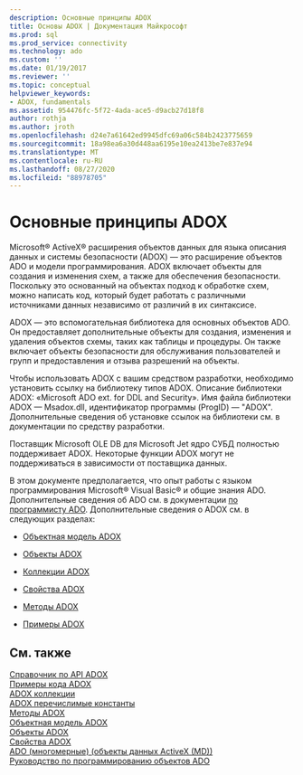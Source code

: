 ```yaml
---
description: Основные принципы ADOX
title: Основы ADOX | Документация Майкрософт
ms.prod: sql
ms.prod_service: connectivity
ms.technology: ado
ms.custom: ''
ms.date: 01/19/2017
ms.reviewer: ''
ms.topic: conceptual
helpviewer_keywords:
- ADOX, fundamentals
ms.assetid: 954476fc-5f72-4ada-ace5-d9acb27d18f8
author: rothja
ms.author: jroth
ms.openlocfilehash: d24e7a61642ed9945dfc69a06c584b2423775659
ms.sourcegitcommit: 18a98ea6a30d448aa6195e10ea2413be7e837e94
ms.translationtype: MT
ms.contentlocale: ru-RU
ms.lasthandoff: 08/27/2020
ms.locfileid: "88978705"
---
```

# <a name="adox-fundamentals"></a>Основные принципы ADOX
Microsoft® ActiveX® расширения объектов данных для языка описания данных и системы безопасности (ADOX) — это расширение объектов ADO и модели программирования. ADOX включает объекты для создания и изменения схем, а также для обеспечения безопасности. Поскольку это основанный на объектах подход к обработке схем, можно написать код, который будет работать с различными источниками данных независимо от различий в их синтаксисе.  
  
 ADOX — это вспомогательная библиотека для основных объектов ADO. Он предоставляет дополнительные объекты для создания, изменения и удаления объектов схемы, таких как таблицы и процедуры. Он также включает объекты безопасности для обслуживания пользователей и групп и предоставления и отзыва разрешений на объекты.  
  
 Чтобы использовать ADOX с вашим средством разработки, необходимо установить ссылку на библиотеку типов ADOX. Описание библиотеки ADOX: «Microsoft ADO ext. for DDL and Security». Имя файла библиотеки ADOX — Msadox.dll, идентификатор программы (ProgID) — "ADOX". Дополнительные сведения об установке ссылок на библиотеки см. в документации по средству разработки.  
  
 Поставщик Microsoft OLE DB для Microsoft Jet ядро СУБД полностью поддерживает ADOX. Некоторые функции ADOX могут не поддерживаться в зависимости от поставщика данных.  
  
 В этом документе предполагается, что опыт работы с языком программирования Microsoft® Visual Basic® и общие знания ADO. Дополнительные сведения об ADO см. в документации [по программисту ADO](../ado-programmer-s-guide.md). Дополнительные сведения о ADOX см. в следующих разделах:  
  
-   [Объектная модель ADOX](../../reference/adox-api/adox-object-model.md)  
  
-   [Объекты ADOX](../../reference/adox-api/adox-objects.md)  
  
-   [Коллекции ADOX](../../reference/adox-api/adox-collections.md)  
  
-   [Свойства ADOX](../../reference/adox-api/adox-properties.md)  
  
-   [Методы ADOX](../../reference/adox-api/adox-methods.md)  
  
-   [Примеры ADOX](../../reference/adox-api/adox-code-examples.md)  
  
## <a name="see-also"></a>См. также  
 [Справочник по API ADOX](../../reference/adox-api/adox-object-model.md?view=sql-server-ver15)   
 [Примеры кода ADOX](../../reference/adox-api/adox-code-examples.md)   
 [ADOX коллекции](../../reference/adox-api/adox-collections.md)   
 [ADOX перечислимые константы](../../reference/adox-api/adox-enumerated-constants.md)   
 [Методы ADOX](../../reference/adox-api/adox-methods.md)   
 [Объектная модель ADOX](../../reference/adox-api/adox-object-model.md)   
 [Объекты ADOX](../../reference/adox-api/adox-objects.md)   
 [Свойства ADOX](../../reference/adox-api/adox-properties.md)   
 [ADO (многомерные) (объекты данных ActiveX (MD))](../multidimensional/ado-multidimensional-ado-md.md)   
 [Руководство по программированию объектов ADO](../ado-programmer-s-guide.md)